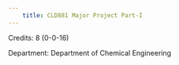 ```yaml
---
    title: CLD881 Major Project Part-I
---
```

Credits: 8 (0-0-16)

Department: Department of Chemical Engineering

